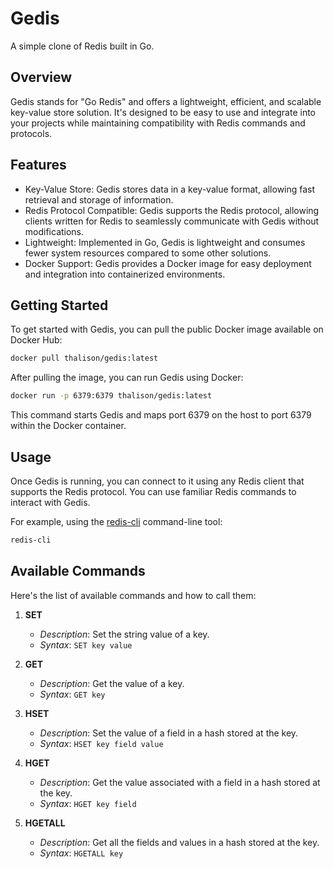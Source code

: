 # Gedis

A simple clone of Redis built in Go.

## Overview

Gedis stands for "Go Redis" and offers a lightweight, efficient, and scalable key-value store solution. It's designed to be easy to use and integrate into your projects while maintaining compatibility with Redis commands and protocols.

## Features

- Key-Value Store: Gedis stores data in a key-value format, allowing fast retrieval and storage of information.
- Redis Protocol Compatible: Gedis supports the Redis protocol, allowing clients written for Redis to seamlessly communicate with Gedis without modifications.
- Lightweight: Implemented in Go, Gedis is lightweight and consumes fewer system resources compared to some other solutions.
- Docker Support: Gedis provides a Docker image for easy deployment and integration into containerized environments.

## Getting Started

To get started with Gedis, you can pull the public Docker image available on Docker Hub:

```bash
docker pull thalison/gedis:latest
```

After pulling the image, you can run Gedis using Docker:
```bash
docker run -p 6379:6379 thalison/gedis:latest
```

This command starts Gedis and maps port 6379 on the host to port 6379 within the Docker container.

## Usage

Once Gedis is running, you can connect to it using any Redis client that supports the Redis protocol. You can use familiar Redis commands to interact with Gedis.

For example, using the [redis-cli](https://redis.io/download/) command-line tool:

```bash
redis-cli
```

## Available Commands
Here's the list of available commands and how to call them:

1. **SET**
   - *Description*: Set the string value of a key.
   - *Syntax*: `SET key value`

2. **GET**
   - *Description*: Get the value of a key.
   - *Syntax*: `GET key`

3. **HSET**
   - *Description*: Set the value of a field in a hash stored at the key.
   - *Syntax*: `HSET key field value`

4. **HGET**
   - *Description*: Get the value associated with a field in a hash stored at the key.
   - *Syntax*: `HGET key field`

5. **HGETALL**
   - *Description*: Get all the fields and values in a hash stored at the key.
   - *Syntax*: `HGETALL key`
